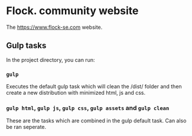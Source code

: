 # Flock. community website

The https://www.flock-se.com website.

## Gulp tasks

In the project directory, you can run:

### `gulp`

Executes the default gulp task which will clean the /dist/ folder and then create a new distribution with minimized html, js and css.

### `gulp html`, `gulp js`, `gulp css`, `gulp assets` and `gulp clean`

These are the tasks which are combined in the gulp default task. Can also be ran seperate.